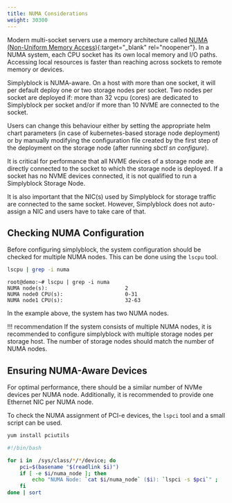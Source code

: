 ```yaml
---
title: NUMA Considerations
weight: 30300
---
```


Modern multi-socket servers use a memory architecture called
[NUMA (Non-Uniform Memory Access)](https://en.wikipedia.org/wiki/Non-uniform_memory_access){:target="_blank" rel="noopener"}.
In a NUMA system, each CPU socket has its own local memory and I/O paths. Accessing local resources is faster than
reaching across sockets to remote memory or devices.

Simplyblock is NUMA-aware. On a host with more than one socket, it will per default deploy one or two storage nodes per socket. 
Two nodes per socket are deployed if: more than 32 vcpu (cores) are dedicated to Simplyblock per socket and/or if more than
10 NVME are connected to the socket.   

Users can change this behaviour either by setting the appropriate helm chart parameters (in case of kubernetes-based storage node deployment)
or by manually modifying the configuration file created by the first step of the deployment on the storage node (after running _sbctl sn configure_).

It is critical for performance that all NVME devices of a storage node are directly connected to the socket to which the storage node is deployed.
If a socket has no NVME devices connected, it is not qualified to run a Simplyblock Storage Node.

It is also important that the NIC(s) used by Simplyblock for storage traffic are connected to the same socket. However, Simplyblock does not auto-assign a NIC 
and users have to take care of that.

## Checking NUMA Configuration

Before configuring simplyblock, the system configuration should be checked for multiple NUMA nodes. This can be done
using the `lscpu` tool.

```bash title="How to check the NUMA configuration"
lscpu | grep -i numa
```

```plain title="Example output of the NUMA configuration"
root@demo:~# lscpu | grep -i numa
NUMA node(s):                         2
NUMA node0 CPU(s):                    0-31
NUMA node1 CPU(s):                    32-63
```

In the example above, the system has two NUMA nodes.

!!! recommendation
    If the system consists of multiple NUMA nodes, it is recommended to configure simplyblock with multiple storage
    nodes per storage host. The number of storage nodes should match the number of NUMA nodes.

## Ensuring NUMA-Aware Devices 

For optimal performance, there should be a similar number of NVMe devices per NUMA node. Additionally, it is recommended
to provide one Ethernet NIC per NUMA node. 

To check the NUMA assignment of PCI-e devices, the `lspci` tool and a small script can be used.

```bash title="Install pciutils which includes lspci"
yum install pciutils
```

```bash title="Small script to list all PCI-e devices and their NUMA nodes"
#!/bin/bash

for i in  /sys/class/*/*/device; do
    pci=$(basename "$(readlink $i)")
    if [ -e $i/numa_node ]; then
        echo "NUMA Node: `cat $i/numa_node` ($i): `lspci -s $pci`" ;
    fi
done | sort
```
